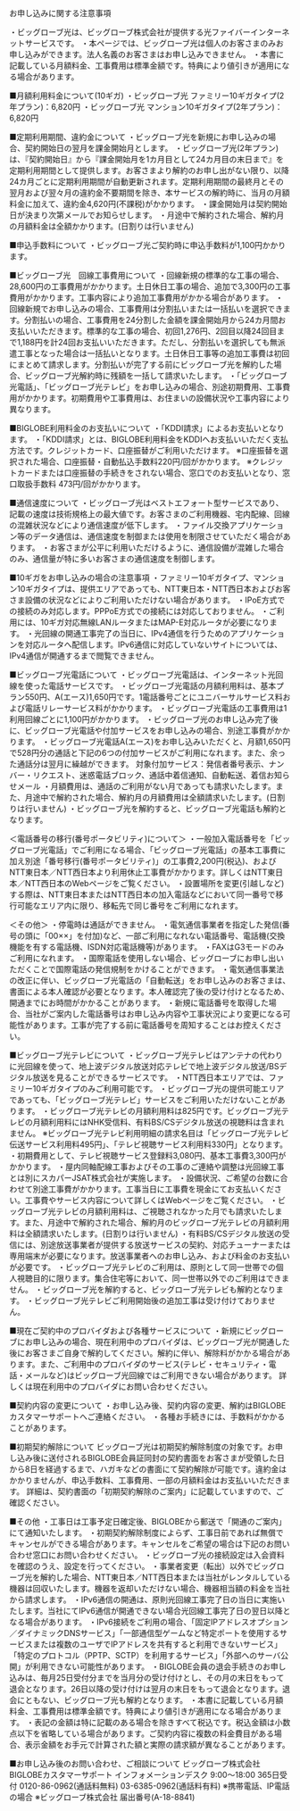 お申し込みに関する注意事項

・ビッグローブ光は、ビッグローブ株式会社が提供する光ファイバーインターネットサービスです。
・本ページでは、ビッグローブ光は個人のお客さまのみお申し込みができます。法人名義のお客さまはお申し込みできません。
・本書に記載している月額料金、工事費用は標準金額です。特典により値引きが適用になる場合があります。

■月額利用料金について(10ギガ)
・ビッグローブ光 ファミリー10ギガタイプ(2年プラン)：6,820円
・ビッグローブ光 マンション10ギガタイプ(2年プラン)：6,820円

■定期利用期間、違約金について
・ビッグローブ光を新規にお申し込みの場合、契約開始日の翌月を課金開始月とします。
・ビッグローブ光(2年プラン)は、『契約開始日』から『課金開始月を1カ月目として24カ月目の末日まで』を定期利用期間として提供します。お客さまより解約のお申し出がない限り、以降24カ月ごとに定期利用期間が自動更新されます。定期利用期間の最終月とその翌月および翌々月の違約金不要期間を除き、本サービスの解約時に、当月の月額料金に加えて、違約金4,620円(不課税)がかかります。
・課金開始月は契約開始日が決まり次第メールでお知らせします。
・月途中で解約された場合、解約月の月額料金は全額かかります。(日割りは行いません)

■申込手数料について
・ビッグローブ光ご契約時に申込手数料が1,100円かかります。

■ビッグローブ光　回線工事費用について
・回線新規の標準的な工事の場合、28,600円の工事費用がかかります。土日休日工事の場合、追加で3,300円の工事費用がかかります。工事内容により追加工事費用がかかる場合があります。
・回線新規でお申し込みの場合、工事費用は分割払いまたは一括払いを選択できます。分割払いの場合、工事費用を24分割した金額を課金開始月から24カ月間お支払いいただきます。標準的な工事の場合、初回1,276円、2回目以降24回目まで1,188円を計24回お支払いいただきます。ただし、分割払いを選択しても無派遣工事となった場合は一括払いとなります。土日休日工事等の追加工事費は初回にまとめて請求します。分割払いが完了する前にビッグローブ光を解約した場合、ビッグローブ光解約時に残額を一括して請求いたします。
・「ビッグローブ光電話」、「ビッグローブ光テレビ」をお申し込みの場合、別途初期費用、工事費用がかかります。初期費用や工事費用は、お住まいの設備状況や工事内容により異なります。

■BIGLOBE利用料金のお支払いについて
・「KDDI請求」によるお支払いとなります。
・「KDDI請求」とは、BIGLOBE利用料金をKDDIへお支払いいただく支払方法です。クレジットカード、口座振替がご利用いただけます。
※口座振替を選択された場合、口座振替・自動払込手数料220円/回がかかります。
※クレジットカードまたは口座振替の手続きをされない場合、窓口でのお支払いとなり、窓口取扱手数料 473円/回がかかります。

■通信速度について
・ビッグローブ光はベストエフォート型サービスであり、記載の速度は技術規格上の最大値です。お客さまのご利用機器、宅内配線、回線の混雑状況などにより通信速度が低下します。
・ファイル交換アプリケーション等のデータ通信は、通信速度を制御または使用を制限させていただく場合があります。
・お客さまが公平に利用いただけるように、通信設備が混雑した場合のみ、通信量が特に多いお客さまの通信速度を制御します。

■10ギガをお申し込みの場合の注意事項
・ファミリー10ギガタイプ、マンション10ギガタイプは、提供エリアであっても、NTT東日本・NTT西日本およびお客さま設備の状況などによりご利用いただけない場合があります。
・IPoE方式での接続のみ対応します。PPPoE方式での接続には対応しておりません。
・ご利用には、10ギガ対応無線LANルータまたはMAP-E対応ルータが必要になります。
・光回線の開通工事完了の当日に、IPv4通信を行うためのアプリケーションを対応ルータへ配信します。IPv6通信に対応していないサイトについては、IPv4通信が開通するまで閲覧できません。

■ビッグローブ光電話について
・ビッグローブ光電話は、インターネット光回線を使った電話サービスです。
・ビッグローブ光電話の月額利用料は、基本プラン550円、A(エース)1,650円です。1電話番号ごとにユニバーサルサービス料および電話リレーサービス料がかかります。
・ビッグローブ光電話の工事費用は1利用回線ごとに1,100円がかかります。
・ビッグローブ光のお申し込み完了後に、ビッグローブ光電話や付加サービスをお申し込みの場合、別途工事費がかかります。
・ビッグローブ光電話A(エース)をお申し込みいただくと、月額1,650円で528円分の通話と下記の6つの付加サービスがご利用になれます。また、余った通話分は翌月に繰越ができます。
対象付加サービス：発信者番号表示、ナンバー・リクエスト、迷惑電話ブロック、通話中着信通知、自動転送、着信お知らせメール
・月額費用は、通話のご利用がない月であっても請求いたします。また、月途中で解約された場合、解約月の月額費用は全額請求いたします。(日割りは行いません)
・ビッグローブ光を解約すると、ビッグローブ光電話も解約となります。

＜電話番号の移行(番号ポータビリティ)について＞
・一般加入電話番号を「ビッグローブ光電話」でご利用になる場合、「ビッグローブ光電話」の基本工事費に加え別途「番号移行(番号ポータビリティ)」の工事費2,200円(税込)、およびNTT東日本／NTT西日本より利用休止工事費がかかります。詳しくはNTT東日本／NTT西日本のWebページをご覧ください。
・設置場所を変更(引越しなど)する際は、NTT東日本またはNTT西日本の加入電話などにおいて同一番号で移行可能なエリア内に限り、移転先で同じ番号をご利用になれます。

＜その他＞
・停電時は通話ができません。
・電気通信事業者を指定した発信(番号の頭に「00××」を付加)など、一部ご利用になれない電話番号、電話機(交換機能を有する電話機、ISDN対応電話機等)があります。
・FAXはG3モードのみご利用になれます。
・国際電話を使用しない場合、ビッグローブにお申し出いただくことで国際電話の発信規制をかけることができます。
・電気通信事業法の改正に伴い、ビッグローブ光電話の「自動転送」をお申し込みのお客さまは、書面による本人確認が必要となります。本人確認完了後の受け付けとなるため、開通までにお時間がかかることがあります。
・新規に電話番号を取得した場合、当社がご案内した電話番号はお申し込み内容や工事状況により変更になる可能性があります。工事が完了する前に電話番号を周知することはお控えください。

■ビッグローブ光テレビについて
・ビッグローブ光テレビはアンテナの代わりに光回線を使って、地上波デジタル放送対応テレビで地上波デジタル放送/BSデジタル放送を見ることができるサービスです。
・NTT西日本エリアでは、ファミリー10ギガタイプのみご利用可能です。
・ビッグローブ光の提供可能エリアであっても、「ビッグローブ光テレビ」サービスをご利用いただけないことがあります。
・ビッグローブ光テレビの月額利用料は825円です。ビッグローブ光テレビの月額利用料にはNHK受信料、有料BS/CSデジタル放送の視聴料は含まれません。
※ビッグローブ光テレビ利用明細の請求名目は「ビッグローブ光テレビ伝送サービス利用料495円」、「テレビ視聴サービス利用料330円」となります。
・初期費用として、テレビ視聴サービス登録料3,080円、基本工事費3,300円がかかります。
・屋内同軸配線工事およびその工事のご連絡や調整は光回線工事とは別にスカパーJSAT株式会社が実施します。
・設備状況、ご希望の台数に合わせて別途工事費がかかります。工事当日に工事費を現金にてお支払いください。工事費やサービス内容について詳しくはWebページをご覧ください。
・ビッグローブ光テレビの月額利用料は、ご視聴されなかった月でも請求いたします。また、月途中で解約された場合、解約月のビッグローブ光テレビの月額利用料は全額請求いたします。(日割りは行いません)
・有料BS/CSデジタル放送の受信には、別途放送事業者が提供する放送サービスの契約、対応チューナーまたは専用端末が必要になります。放送事業者へのお申し込み、および料金のお支払いが必要です。
・ビッグローブ光テレビのご利用は、原則として同一世帯での個人視聴目的に限ります。集合住宅等において、同一世帯以外でのご利用はできません。
・ビッグローブ光を解約すると、ビッグローブ光テレビも解約となります。
・ビッグローブ光テレビご利用開始後の追加工事は受け付けておりません。

■現在ご契約中のプロバイダおよび各種サービスについて
・新規にビッグローブにお申し込みの場合、現在利用中のプロバイダは、ビッグローブ光が開通した後にお客さまご自身で解約してください。解約に伴い、解除料がかかる場合があります。また、ご利用中のプロバイダのサービス(テレビ・セキュリティ・電話・メールなど)はビッグローブ光回線ではご利用できない場合があります。
詳しくは現在利用中のプロバイダにお問い合わせください。

■契約内容の変更について
・お申し込み後、契約内容の変更、解約はBIGLOBEカスタマーサポートへご連絡ください。
・各種お手続きには、手数料がかかることがあります。

■初期契約解除について
ビッグローブ光は初期契約解除制度の対象です。お申し込み後に送付されるBIGLOBE会員証同封の契約書面をお客さまが受領した日から8日を経過するまで、ハガキなどの書面にて契約解除が可能です。違約金はかかりませんが、申込手数料、工事費用、一部の月額料金はお支払いいただきます。
詳細は、契約書面の「初期契約解除のご案内」に記載していますので、ご確認ください。

■その他
・工事日は工事予定日確定後、BIGLOBEから郵送で「開通のご案内」にて通知いたします。
・初期契約解除制度によらず、工事日前であれば無償でキャンセルができる場合があります。キャンセルをご希望の場合は下記のお問い合わせ窓口にお問い合わせください。
・ビッグローブ光の接続設定は入会資料を確認のうえ、設定を行ってください。
・事業者変更（転出）以外でビッグローブ光を解約した場合、NTT東日本／NTT西日本または当社がレンタルしている機器は回収いたします。機器を返却いただけない場合、機器相当額の料金を当社から請求します。
・IPv6通信の開通は、原則光回線工事完了日の当日に実施いたします。当社にてIPv6通信が開通できない場合光回線工事完了日の翌日以降となる場合があります。
・IPv6接続をご利用の場合、「固定IPアドレスオプション／ダイナミックDNSサービス」「一部通信型ゲームなど特定ポートを使用するサービスまたは複数のユーザでIPアドレスを共有すると利用できないサービス」「特定のプロトコル（PPTP、SCTP）を利用するサービス」「外部へのサーバ公開」が利用できない可能性があります。
・BIGLOBE会員の退会手続きのお申し込みは、毎月25日受付分までを当月分の受け付けとし、その月の末日をもって退会となります。26日以降の受け付けは翌月の末日をもって退会となります。退会にともない、ビッグローブ光も解約となります。
・本書に記載している月額料金、工事費用は標準金額です。特典により値引きが適用になる場合があります。
・表記の金額は特に記載のある場合を除きすべて税込です。税込金額は小数点以下を省略している場合があります。ご契約内容に複数の料金費目がある場合、表示金額をお手元で計算された額と実際の請求額が異なることがあります。

■お申し込み後のお問い合わせ、ご相談について
ビッグローブ株式会社
BIGLOBEカスタマーサポート インフォメーションデスク 9:00～18:00 365日受付
0120-86-0962(通話料無料)
03-6385-0962(通話料有料) ※携帯電話、IP電話の場合
※ビッグローブ株式会社 届出番号(A-18-8841)